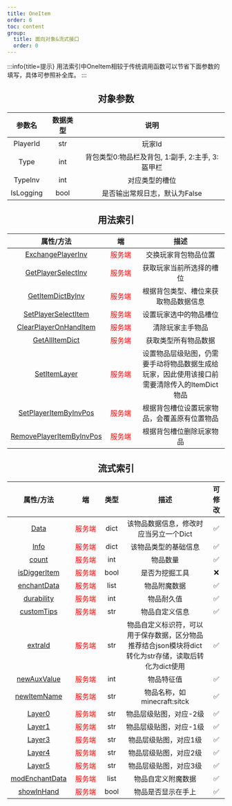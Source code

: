 ```yaml
---
title: OneItem
order: 6
toc: content
group:
  title: 面向对象&流式接口
  order: 0
---
```

:::info{title=提示}
用法索引中OneItem相较于传统调用函数可以节省下面参数的填写，具体可参照补全库。
:::

## <center>对象参数</center>

|       参数名        |数据类型|        说明         |
|:----------------:|:-:|:-----------------:|
|     PlayerId     |str|       玩家Id        |
|     Type     |int|       背包类型0:物品栏及背包, 1:副手, 2:主手, 3:盔甲栏        |
|     TypeInv     |int|       对应类型的槽位        |
| IsLogging |bool| 是否输出常规日志，默认为False |


## <center>用法索引</center>

|                             属性/方法                              |<div style="width: 3.5em">端</div>|       描述      |
|:--------------------------------------------------------------:|:-:|:-------------:|
|        [ExchangePlayerInv](/docs/all#exchangeplayerinv)        |<font color=red>服务端</font>|     交换玩家背包物品位置     |
|       [GetPlayerSelectInv](/docs/all#getplayerselectinv)       |<font color=red>服务端</font>|     获取玩家当前所选择的槽位     |
|         [GetItemDictByInv](/docs/all#getitemdictbyinv)         |<font color=red>服务端</font>|     根据背包类型、槽位来获取物品数据信息     |
|      [SetPlayerSelectItem](/docs/all#setplayerselectitem)      |<font color=red>服务端</font>|     设置玩家选中的物品槽位     |
|    [ClearPlayerOnHandItem](/docs/all#clearplayeronhanditem)    |<font color=red>服务端</font>|     清除玩家主手物品     |
|           [GetAllItemDict](/docs/all#getallitemdict)           |<font color=red>服务端</font>|     获取类型所有物品数据     |
|             [SetItemLayer](/docs/all#setitemlayer)             |<font color=red>服务端</font>|     设置物品层级贴图，仍需要手动将物品数据生成给玩家，因此使用该接口前需要清除传入的ItemDict物品     |
|    [SetPlayerItemByInvPos](/docs/all#setplayeritembyinvpos)    |<font color=red>服务端</font>|     根据背包槽位设置玩家物品，会覆盖原有位置物品     |
| [RemovePlayerItemByInvPos](/docs/all#removeplayeritembyinvpos) |<font color=red>服务端</font>|     根据背包槽位删除玩家物品     |

## <center>流式索引</center>

|               属性/方法               |<div style="width: 3.5em">端</div>|  类型  |           描述           | 可修改 |
|:---------------------------------:|:-:|:----:|:----------------------:|:---:|
|           [Data](#data)           |<font color=red>服务端</font>| dict | 该物品数据信息，修改时应当另立一个Dict  |  ✅  |
|           [Info](#info)           |<font color=red>服务端</font>| dict |       该物品类型的基础信息       |  ✅  |
|          [count](#count)          |<font color=red>服务端</font>| int  |          物品数量          |  ✅  |
|   [isDiggerItem](#isdiggeritem)   |<font color=red>服务端</font>| bool |        是否为挖掘工具         |  ❌  |
|    [enchantData](#enchantdata)    |<font color=red>服务端</font>| list |         物品附魔数据         |  ✅  |
|     [durability](#durability)     |<font color=red>服务端</font>| int  |         物品耐久值          |  ✅  |
|     [customTips](#customtips)     |<font color=red>服务端</font>| str  |        物品自定义信息         |  ✅  |
|        [extraId](#extraid)        |<font color=red>服务端</font>| str  | 物品自定义标识符，可以用于保存数据，区分物品<br>推荐结合json模块将dict转化为str存储，读取后转化为dict使用 |  ✅  |
|    [newAuxValue](#newauxvalue)    |<font color=red>服务端</font>| int  |         物品特征值          |  ✅  |
|    [newItemName](#newitemname)    |<font color=red>服务端</font>| str  | 物品名称，如minecraft:sitck  |  ✅  |
|         [Layer0](#layer0)         |<font color=red>服务端</font>| str  |      物品层级贴图，对应-2级      |  ✅  |
|         [Layer1](#layer1)         |<font color=red>服务端</font>| str  |      物品层级贴图，对应-1级      |  ✅  |
|         [Layer3](#layer3)         |<font color=red>服务端</font>| str  |      物品层级贴图，对应1级       |  ✅  |
|         [Layer4](#layer4)         |<font color=red>服务端</font>| str  |      物品层级贴图，对应2级       |  ✅  |
|         [Layer5](#layer5)         |<font color=red>服务端</font>| str  |      物品层级贴图，对应3级       |  ✅  |
| [modEnchantData](#modenchantdata) |<font color=red>服务端</font>| list |       物品自定义附魔数据        |  ✅  |
|     [showInHand](#showinhand)     |<font color=red>服务端</font>| bool |       物品是否显示在手上        |  ✅  |
